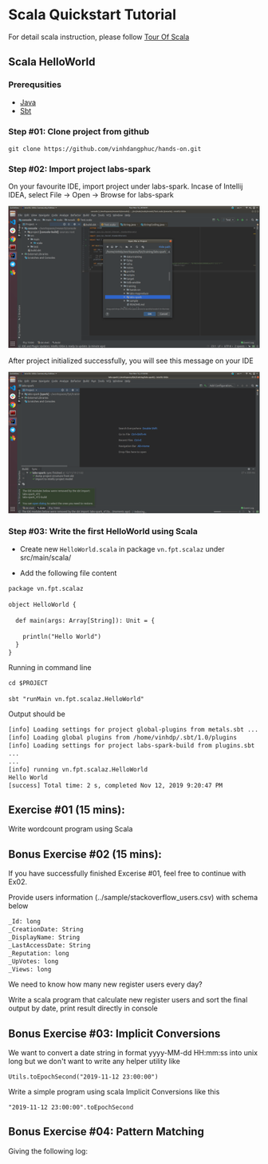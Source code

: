 # Scala Quickstart Tutorial

For detail scala instruction, please follow [Tour Of Scala](https://docs.scala-lang.org/tutorials/tour/tour-of-scala.html.html)

## Scala HelloWorld

### Prerequsities

- [Java](https://github.com/vinhdangphuc/hands-on/blob/master/hands-on/java.md)
- [Sbt](https://github.com/vinhdangphuc/hands-on/blob/master/hands-on/sbt.md)

### Step #01: Clone project from github

```
git clone https://github.com/vinhdangphuc/hands-on.git
```

### Step #02: Import project labs-spark

On your favourite IDE, import project under labs-spark. Incase of Intellij IDEA, select File -> Open -> Browse for labs-spark

![Intellij](../imgs/idea-open-project.png)

After project initialized successfully, you will see this message on your IDE

![Success](../imgs/idea-success.png)

### Step #03: Write the first HelloWorld using Scala

- Create new `HelloWorld.scala` in package `vn.fpt.scalaz` under src/main/scala/

- Add the following file content

```
package vn.fpt.scalaz

object HelloWorld {

  def main(args: Array[String]): Unit = {

    println("Hello World")
  }
}
```

Running in command line

```
cd $PROJECT

sbt "runMain vn.fpt.scalaz.HelloWorld"
```

Output should be

```
[info] Loading settings for project global-plugins from metals.sbt ...
[info] Loading global plugins from /home/vinhdp/.sbt/1.0/plugins
[info] Loading settings for project labs-spark-build from plugins.sbt ...
...
[info] running vn.fpt.scalaz.HelloWorld 
Hello World
[success] Total time: 2 s, completed Nov 12, 2019 9:20:47 PM

```

## Exercise #01 (15 mins):

Write wordcount program using Scala

## Bonus Exercise #02 (15 mins):

If you have successfully finished Excerise #01, feel free to continue with Ex02.

Provide users information (../sample/stackoverflow_users.csv) with schema below

```
_Id: long
_CreationDate: String
_DisplayName: String
_LastAccessDate: String
_Reputation: long
_UpVotes: long
_Views: long
```

We need to know how many new register users every day?

Write a scala program that calculate new register users and sort the final output by date, print result directly in console

## Bonus Exercise #03: Implicit Conversions

We want to convert a date string in format yyyy-MM-dd HH:mm:ss into unix long but we don't want to write any helper utility like

```
Utils.toEpochSecond("2019-11-12 23:00:00")
```

Write a simple program using scala Implicit Conversions like this

```
"2019-11-12 23:00:00".toEpochSecond
```

## Bonus Exercise #04: Pattern Matching

Giving the following log:

```

```
